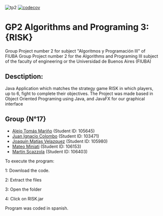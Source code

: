 ![tp2](https://github.com/alejo-marino/algo3_tp2/actions/workflows/build.yml/badge.svg) [![codecov](https://codecov.io/gh/alejo-marino/algo3_tp2/branch/master/graph/badge.svg)](https://codecov.io/gh/alejo-marino/algo3_tp2)

# GP2 Algorithms and Programing 3: {RISK} 

Group Project number 2 for subject "Algoritmos y Programación III" of FIUBA
Group Project number 2 for the Algorithms and Programing III subject of the faculty of engineering or the
Universidad de Buenos Aires (FIUBA)

## Desctiption: 
Java Application which matches the strategy game RISK in which players, up to 6, fight to complete their objectives. 
The Project was made based in Object Oriented Programing using Java, and JavaFX for our graphical interface

## Group {N°17}

* [Alejo Tomás Mariño](https://github.com/alejo-marino) (Student ID: 105645)
* [Juan Ignacio Colombo](https://github.com/juanicolombo97) (Student ID: 103471)
* [Joaquín Matías Velazquez](https://github.com/jm-velazquez) (Student ID: 105980)
* [Mateo Miniati](https://github.com/miniatimat) (Student ID: 106153)
* [Martin Scazzola](https://github.com/MartinScazzola) (Student ID: 106403)

To execute the program:

1: Download the code. 

2: Extract the files

3: Open the folder

4: Click on RISK.jar

Program was coded in spanish. 

